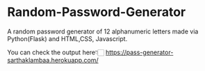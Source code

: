# Random-Password-Generator

A random password generator of 12 alphanumeric letters made via Python(Flask) and HTML,CSS, Javascript.


You can check the output here👇🏻
https://pass-generator-sarthaklambaa.herokuapp.com/
